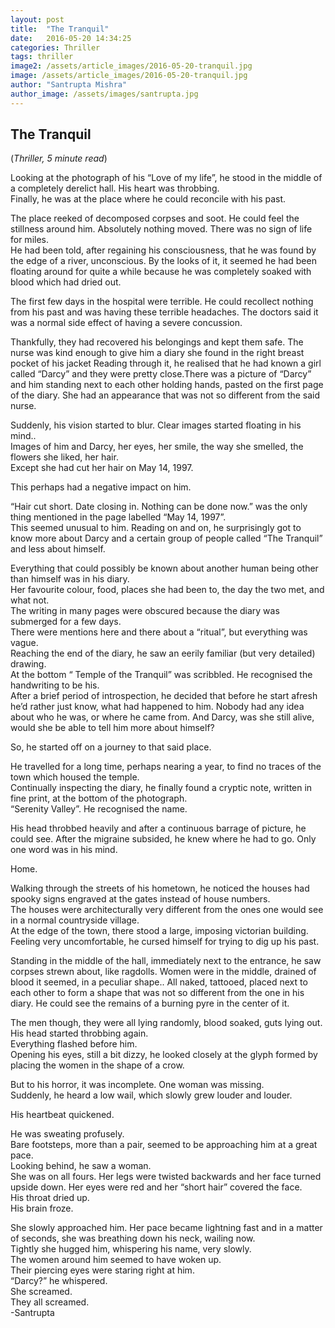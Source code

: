 ```yaml
---
layout: post
title:  "The Tranquil"
date:   2016-05-20 14:34:25
categories: Thriller
tags: thriller
image2: /assets/article_images/2016-05-20-tranquil.jpg
image: /assets/article_images/2016-05-20-tranquil.jpg
author: "Santrupta Mishra"
author_image: /assets/images/santrupta.jpg
---
```

<h2>The Tranquil</h2>
(<i>Thriller, 5 minute read</i>)
<p>Looking at the photograph of his “Love of my life”, he stood in the middle of a completely derelict hall. His heart was throbbing.<br>
Finally, he was at the place where he could reconcile with his past. </p>
<p>The place reeked of decomposed corpses and soot. He could feel the stillness around him. Absolutely nothing moved. There was no sign of life for miles.<br>
He had been told, after regaining his consciousness, that he was found by the edge of a river, unconscious. By the looks of it, it seemed he had been floating around for quite a while because he was completely soaked with blood which had dried out.</p>
<p>The first few days in the hospital were terrible. He could recollect nothing from his past and was having these terrible headaches. The doctors said it was a normal side effect of having a severe concussion.</p>
<p>Thankfully, they had recovered his belongings and kept them safe. The nurse was kind enough to give him a diary she found in the right breast pocket of his jacket
Reading through it, he realised that he had known a girl called “Darcy” and they were pretty close.There was a picture of “Darcy” and him standing next to each other holding hands, pasted on the first page of the diary. She had an appearance that was not so different from the said nurse.</p>
<p>Suddenly, his vision started to blur. Clear images started floating in his mind.. <br>
Images of him and Darcy, her eyes, her smile, the way she smelled, the flowers she liked, her hair.<br>
Except she had cut her hair on May 14, 1997. </p>
<p>This perhaps had a negative impact on him. </p>
<p>“Hair cut short. Date closing in. Nothing can be done now.” was the only thing mentioned in the page labelled “May 14, 1997”. <br>
This seemed unusual to him. Reading on and on, he surprisingly got to know more about Darcy and a certain group of people called “The Tranquil” and less about himself.</p>
<p>Everything that could possibly be known about another human being other than himself was in his diary. <br>
Her favourite colour, food, places she had been to, the day the two met, and what not.<br>
The writing in many pages were obscured because the diary was submerged for a few days. <br>
There were mentions here and there about a “ritual”, but everything was vague. <br>
Reaching the end of the diary, he saw an eerily familiar (but very detailed) drawing.<br>
At the bottom “ Temple of the Tranquil” was scribbled. He recognised the handwriting to be his.<br>
After a brief period of introspection, he decided that before he start afresh he’d rather just know, what had happened to him. Nobody had any idea about who he was, or where he came from. And Darcy, was she still alive, would she be able to tell him more about himself? </p>
<p>So, he started off on a journey to that said place.</p> 
<p>He travelled for a long time, perhaps nearing a year, to find no traces of the town which housed the temple. <br>
Continually inspecting the diary, he finally found a cryptic note, written in fine print, at the bottom of the photograph.<br>
“Serenity Valley”. He recognised the name. </p>
<p>His head throbbed heavily and after a continuous barrage of picture, he could see. After the migraine subsided, he knew where he had to go. 
Only one word was in his mind.</p>
<p>Home.</p>
<p>Walking through the streets of his hometown, he noticed the houses had spooky signs engraved at the gates instead of house numbers.<br>
The houses were architecturally very different from the ones one would see in a normal countryside village. <br>
At the edge of the town, there stood a large, imposing victorian building.<br>
Feeling very uncomfortable, he cursed himself for trying to dig up his past.</p>
<p>Standing in the middle of the hall, immediately next to the entrance, he saw corpses strewn about, like ragdolls. Women were in the middle, drained of blood it seemed, in a peculiar shape.. All naked, tattooed, placed next to each other to form a shape that was not so different from the one in his diary. He could see the remains of a burning pyre in the center of it.</p>
<p>The men though, they were all lying randomly, blood soaked, guts lying out.<br>
His head started throbbing again.<br>
Everything flashed before him.<br>
Opening his eyes, still a bit dizzy, he looked closely at the glyph formed by placing the women in the shape of a crow.</p>
<p>But to his horror, it was incomplete. One woman was missing.<br>
Suddenly, he heard a low wail, which slowly grew louder and louder.</p>
<p>His heartbeat quickened. </p>
<p>He was sweating profusely.<br>
Bare footsteps, more than a pair, seemed to be approaching him at a great pace.<br>
Looking behind, he saw a woman.<br>
She was on all fours. Her legs were twisted backwards and her face turned upside down. Her eyes were red and her “short hair” covered the face.<br>
His throat dried up.<br>
His brain froze. </p>
<p>She slowly approached him. Her pace became lightning fast and in a matter of seconds, she was breathing down his neck, wailing now.<br>
Tightly she hugged him, whispering his name, very slowly.<br>
The women around him seemed to have woken up.<br>
Their piercing eyes were staring right at him.<br>
“Darcy?” he whispered. <br>
She screamed.<br>
They all screamed.<br>
-Santrupta</p>